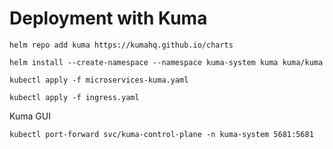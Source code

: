 # Deployment with Kuma

```
helm repo add kuma https://kumahq.github.io/charts
```

```
helm install --create-namespace --namespace kuma-system kuma kuma/kuma

kubectl apply -f microservices-kuma.yaml

kubectl apply -f ingress.yaml
```

Kuma GUI
```
kubectl port-forward svc/kuma-control-plane -n kuma-system 5681:5681
```